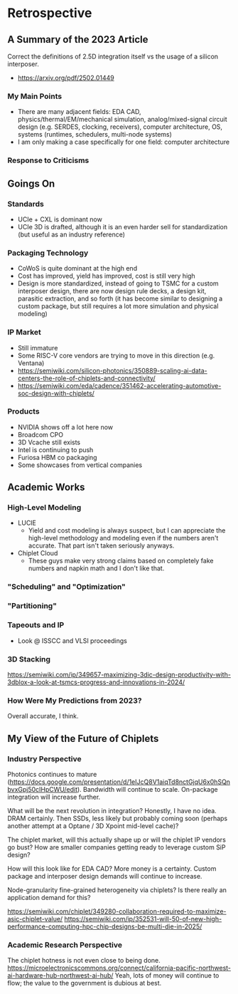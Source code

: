 # Retrospective

## A Summary of the 2023 Article

Correct the definitions of 2.5D integration itself vs the usage of a silicon interposer.
- https://arxiv.org/pdf/2502.01449

### My Main Points

- There are many adjacent fields: EDA CAD, physics/thermal/EM/mechanical simulation, analog/mixed-signal circuit design (e.g. SERDES, clocking, receivers), computer architecture, OS, systems (runtimes, schedulers, multi-node systems)
- I am only making a case specifically for one field: computer architecture

### Response to Criticisms

## Goings On

### Standards

- UCIe + CXL is dominant now
- UCIe 3D is drafted, although it is an even harder sell for standardization (but useful as an industry reference)

### Packaging Technology

- CoWoS is quite dominant at the high end
- Cost has improved, yield has improved, cost is still very high
- Design is more standardized, instead of going to TSMC for a custom interposer design, there are now design rule decks, a design kit, parasitic extraction, and so forth (it has become similar to designing a custom package, but still requires a lot more simulation and physical modeling)

### IP Market

- Still immature
- Some RISC-V core vendors are trying to move in this direction (e.g. Ventana)
- https://semiwiki.com/silicon-photonics/350889-scaling-ai-data-centers-the-role-of-chiplets-and-connectivity/
- https://semiwiki.com/eda/cadence/351462-accelerating-automotive-soc-design-with-chiplets/

### Products

- NVIDIA shows off a lot here now
- Broadcom CPO
- 3D Vcache still exists
- Intel is continuing to push
- Furiosa HBM co packaging
- Some showcases from vertical companies

## Academic Works

### High-Level Modeling

- LUCIE
  - Yield and cost modeling is always suspect, but I can appreciate the high-level methodology and modeling even if the numbers aren't accurate. That part isn't taken seriously anyways.
- Chiplet Cloud
  - These guys make very strong claims based on completely fake numbers and napkin math and I don't like that.

### "Scheduling" and "Optimization"

### "Partitioning"

### Tapeouts and IP

- Look @ ISSCC and VLSI proceedings

### 3D Stacking

https://semiwiki.com/ip/349657-maximizing-3dic-design-productivity-with-3dblox-a-look-at-tsmcs-progress-and-innovations-in-2024/

### How Were My Predictions from 2023?

Overall accurate, I think.

## My View of the Future of Chiplets

### Industry Perspective

Photonics continues to mature (https://docs.google.com/presentation/d/1eIJcQ8V1aiqTd8nctGjqU6x0hSQnbvxGpj50cIHpCWU/edit). Bandwidth will continue to scale. On-package integration will increase further.

What will be the next revolution in integration? Honestly, I have no idea. DRAM certainly. Then SSDs, less likely but probably coming soon (perhaps another attempt at a Optane / 3D Xpoint mid-level cache)?

The chiplet market, will this actually shape up or will the chiplet IP vendors go bust? How are smaller companies getting ready to leverage custom SiP design?

How will this look like for EDA CAD? More money is a certainty. Custom package and interposer design demands will continue to increase.

Node-granularity fine-grained heterogeneity via chiplets? Is there really an application demand for this?

https://semiwiki.com/chiplet/349280-collaboration-required-to-maximize-asic-chiplet-value/
https://semiwiki.com/ip/352531-will-50-of-new-high-performance-computing-hpc-chip-designs-be-multi-die-in-2025/

### Academic Research Perspective

The chiplet hotness is not even close to being done.
https://microelectronicscommons.org/connect/california-pacific-northwest-ai-hardware-hub-northwest-ai-hub/
Yeah, lots of money will continue to flow; the value to the government is dubious at best.
